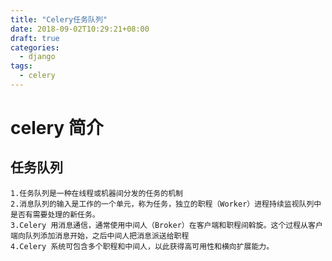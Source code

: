 ```yaml
---
title: "Celery任务队列"
date: 2018-09-02T10:29:21+08:00
draft: true
categories:
  - django
tags:
  - celery
---
```

<!--more-->
# celery 简介

## 任务队列

```text
1.任务队列是一种在线程或机器间分发的任务的机制
2.消息队列的输入是工作的一个单元，称为任务，独立的职程（Worker）进程持续监视队列中是否有需要处理的新任务。
3.Celery 用消息通信，通常使用中间人（Broker）在客户端和职程间斡旋。这个过程从客户端向队列添加消息开始，之后中间人把消息派送给职程
4.Celery 系统可包含多个职程和中间人，以此获得高可用性和横向扩展能力。
```
